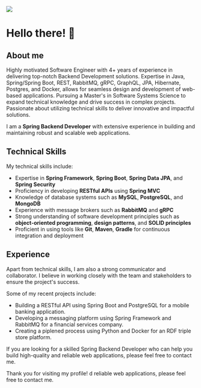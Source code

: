 
![](https://visitor-badge.glitch.me/badge?page_id=mirrzaa)


# Hello there! 👋
## About me
Highly motivated Software Engineer with 4+ years of experience in delivering top-notch Backend Development solutions.
Expertise in Java, Spring/Spring Boot, REST, RabbitMQ, gRPC, GraphQL, JPA, Hibernate, Postgres, and Docker, allows for seamless design and development of web-based applications.
Pursuing a Master's in Software Systems Science to expand technical knowledge and drive success in complex projects.
Passionate about utilizing technical skills to deliver innovative and impactful solutions.

I am a **Spring Backend Developer** with extensive experience in building and maintaining robust and scalable web applications.

## Technical Skills

My technical skills include:

- Expertise in **Spring Framework**, **Spring Boot**, **Spring Data JPA**, and **Spring Security**
- Proficiency in developing **RESTful APIs** using **Spring MVC**
- Knowledge of database systems such as **MySQL**, **PostgreSQL**, and **MongoDB**
- Experience with message brokers such as **RabbitMQ** and **gRPC**
- Strong understanding of software development principles such as **object-oriented programming**, **design patterns**, and **SOLID principles**
- Proficient in using tools like **Git**, **Maven**, **Gradle** for continuous integration and deployment

## Experience

Apart from technical skills, I am also a strong communicator and collaborator. I believe in working closely with the team and stakeholders to ensure the project's success.

Some of my recent projects include:

- Building a RESTful API using Spring Boot and PostgreSQL for a mobile banking application.
- Developing a messaging platform using Spring Framework and RabbitMQ for a financial services company.
- Creating a piplened process using Python and Docker for an RDF triple store platform.

If you are looking for a skilled Spring Backend Developer who can help you build high-quality and reliable web applications, please feel free to contact me.

Thank you for visiting my profile!
d reliable web applications, please feel free to contact me.
